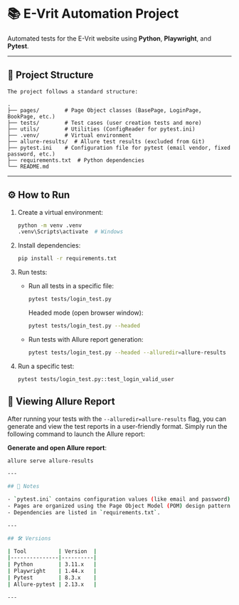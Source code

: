 # 📚 E-Vrit Automation Project

Automated tests for the E-Vrit website using **Python**, **Playwright**, and **Pytest**.

---

## 📂 Project Structure

    The project follows a standard structure:

```
.
├── pages/        # Page Object classes (BasePage, LoginPage, BookPage, etc.)
├── tests/        # Test cases (user creation tests and more)
├── utils/        # Utilities (ConfigReader for pytest.ini)
├── .venv/        # Virtual environment
├── allure-results/  # Allure test results (excluded from Git)
├── pytest.ini    # Configuration file for pytest (email vendor, fixed password, etc.)
├── requirements.txt  # Python dependencies
└── README.md
```


---

## ⚙️ How to Run

1. Create a virtual environment:
    ```bash
    python -m venv .venv
    .venv\Scripts\activate  # Windows
    ```

2. Install dependencies:
    ```bash
    pip install -r requirements.txt
    ```

3. Run tests:
    - Run all tests in a specific file:
      ```bash
      pytest tests/login_test.py
      ```
       Headed mode (open browser window):
      ```bash
      pytest tests/login_test.py --headed
      ```
    - Run tests with Allure report generation:
      ```bash
      pytest tests/login_test.py --headed --alluredir=allure-results
      ```

4. Run a specific test:
    ```bash
    pytest tests/login_test.py::test_login_valid_user
    ```

## 📝 Viewing Allure Report

After running your tests with the `--alluredir=allure-results` flag, you can generate and view the test reports in a user-friendly format. Simply run the following command to launch the Allure report:

 **Generate and open Allure report**:
```bash
allure serve allure-results

---

## 📌 Notes

- `pytest.ini` contains configuration values (like email and password).
- Pages are organized using the Page Object Model (POM) design pattern.
- Dependencies are listed in `requirements.txt`.

---

## 🛠 Versions

| Tool          | Version  |
|---------------|----------|
| Python        | 3.11.x   |
| Playwright    | 1.44.x   |
| Pytest        | 8.3.x    |
| Allure-pytest | 2.13.x   |

---